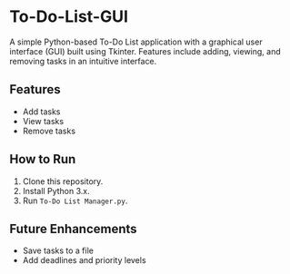# To-Do-List-GUI
A simple Python-based To-Do List application with a graphical user interface (GUI) built using Tkinter. Features include adding, viewing, and removing tasks in an intuitive interface.

## Features
- Add tasks
- View tasks
- Remove tasks

## How to Run
1. Clone this repository.
2. Install Python 3.x.
3. Run `To-Do List Manager.py`.

## Future Enhancements
- Save tasks to a file
- Add deadlines and priority levels
